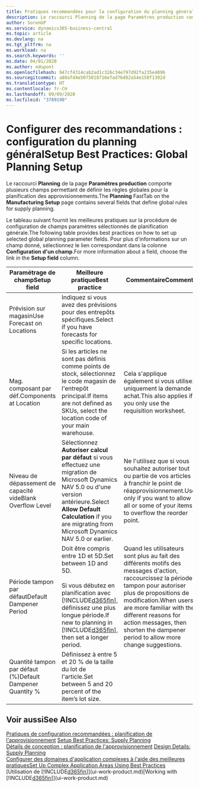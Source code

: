 ```yaml
---
title: Pratiques recommandées pour la configuration du planning général | Microsoft Docs
description: Le raccourci Planning de la page Paramètres production comporte plusieurs champs permettant de définir les règles globales pour la planification des approvisionnements.
author: SorenGP
ms.service: dynamics365-business-central
ms.topic: article
ms.devlang: na
ms.tgt_pltfrm: na
ms.workload: na
ms.search.keywords: ''
ms.date: 04/01/2020
ms.author: edupont
ms.openlocfilehash: 947cf4314cab2ad1c326c34e797d92fa235e4096
ms.sourcegitcommit: a80afd4e5075018716efad76d82a54e158f1392d
ms.translationtype: HT
ms.contentlocale: fr-CH
ms.lasthandoff: 09/09/2020
ms.locfileid: "3789190"
---
```

# <a name="setup-best-practices-global-planning-setup"></a><span data-ttu-id="878ef-103">Configurer des recommandations : configuration du planning général</span><span class="sxs-lookup"><span data-stu-id="878ef-103">Setup Best Practices: Global Planning Setup</span></span>
<span data-ttu-id="878ef-104">Le raccourci **Planning** de la page **Paramètres production** comporte plusieurs champs permettant de définir les règles globales pour la planification des approvisionnements.</span><span class="sxs-lookup"><span data-stu-id="878ef-104">The **Planning** FastTab on the **Manufacturing Setup** page contains several fields that define global rules for supply planning.</span></span>  

 <span data-ttu-id="878ef-105">Le tableau suivant fournit les meilleures pratiques sur la procédure de configuration de champs paramètres sélectionnés de planification générale.</span><span class="sxs-lookup"><span data-stu-id="878ef-105">The following table provides best practices on how to set up selected global planning parameter fields.</span></span> <span data-ttu-id="878ef-106">Pour plus d'informations sur un champ donné, sélectionnez le lien correspondant dans la colonne **Configuration d'un champ**.</span><span class="sxs-lookup"><span data-stu-id="878ef-106">For more information about a field, choose the link in the **Setup field** column.</span></span>  

|<span data-ttu-id="878ef-107">Paramétrage de champ</span><span class="sxs-lookup"><span data-stu-id="878ef-107">Setup field</span></span>|<span data-ttu-id="878ef-108">Meilleure pratique</span><span class="sxs-lookup"><span data-stu-id="878ef-108">Best practice</span></span>|<span data-ttu-id="878ef-109">Commentaire</span><span class="sxs-lookup"><span data-stu-id="878ef-109">Comment</span></span>|  
|-----------------|-------------------|-------------|  
|<span data-ttu-id="878ef-110">Prévision sur magasin</span><span class="sxs-lookup"><span data-stu-id="878ef-110">Use Forecast on Locations</span></span>|<span data-ttu-id="878ef-111">Indiquez si vous avez des prévisions pour des entrepôts spécifiques.</span><span class="sxs-lookup"><span data-stu-id="878ef-111">Select if you have forecasts for specific locations.</span></span>||  
|<span data-ttu-id="878ef-112">Mag. composant par déf.</span><span class="sxs-lookup"><span data-stu-id="878ef-112">Components at Location</span></span>|<span data-ttu-id="878ef-113">Si les articles ne sont pas définis comme points de stock, sélectionnez le code magasin de l'entrepôt principal.</span><span class="sxs-lookup"><span data-stu-id="878ef-113">If items are not defined as SKUs, select the location code of your main warehouse.</span></span>|<span data-ttu-id="878ef-114">Cela s'applique également si vous utilisez uniquement la demande achat.</span><span class="sxs-lookup"><span data-stu-id="878ef-114">This also applies if you only use the requisition worksheet.</span></span>|  
|<span data-ttu-id="878ef-115">Niveau de dépassement de capacité vide</span><span class="sxs-lookup"><span data-stu-id="878ef-115">Blank Overflow Level</span></span>|<span data-ttu-id="878ef-116">Sélectionnez **Autoriser calcul par défaut** si vous effectuez une migration de Microsoft Dynamics NAV 5.0 ou d'une version antérieure.</span><span class="sxs-lookup"><span data-stu-id="878ef-116">Select **Allow Default Calculation** if you are migrating from Microsoft Dynamics NAV 5.0 or earlier.</span></span>|<span data-ttu-id="878ef-117">Ne l'utilisez que si vous souhaitez autoriser tout ou partie de vos articles à franchir le point de réapprovisionnement.</span><span class="sxs-lookup"><span data-stu-id="878ef-117">Use only if you want to allow all or some of your items to overflow the reorder point.</span></span>|  
|<span data-ttu-id="878ef-118">Période tampon par défaut</span><span class="sxs-lookup"><span data-stu-id="878ef-118">Default Dampener Period</span></span>|<span data-ttu-id="878ef-119">Doit être compris entre 1D et 5D.</span><span class="sxs-lookup"><span data-stu-id="878ef-119">Set between 1D and 5D.</span></span><br /><br /> <span data-ttu-id="878ef-120">Si vous débutez en planification avec [!INCLUDE[d365fin](includes/d365fin_md.md)], définissez une plus longue période.</span><span class="sxs-lookup"><span data-stu-id="878ef-120">If new to planning in [!INCLUDE[d365fin](includes/d365fin_md.md)], then set a longer period.</span></span>|<span data-ttu-id="878ef-121">Quand les utilisateurs sont plus au fait des différents motifs des messages d'action, raccourcissez la période tampon pour autoriser plus de propositions de modification.</span><span class="sxs-lookup"><span data-stu-id="878ef-121">When users are more familiar with the different reasons for action messages, then shorten the dampener period to allow more change suggestions.</span></span>|  
|<span data-ttu-id="878ef-122">Quantité tampon par défaut (%)</span><span class="sxs-lookup"><span data-stu-id="878ef-122">Default Dampener Quantity %</span></span>|<span data-ttu-id="878ef-123">Définissez à entre 5 et 20 % de la taille du lot de l'article.</span><span class="sxs-lookup"><span data-stu-id="878ef-123">Set between 5 and 20 percent of the item’s lot size.</span></span>||  

## <a name="see-also"></a><span data-ttu-id="878ef-124">Voir aussi</span><span class="sxs-lookup"><span data-stu-id="878ef-124">See Also</span></span>  
 <span data-ttu-id="878ef-125">[Pratiques de configuration recommandées : planification de l'approvisionnement](setup-best-practices-supply-planning.md) </span><span class="sxs-lookup"><span data-stu-id="878ef-125">[Setup Best Practices: Supply Planning](setup-best-practices-supply-planning.md) </span></span>  
 <span data-ttu-id="878ef-126">[Détails de conception : planification de l'approvisionnement](design-details-supply-planning.md) </span><span class="sxs-lookup"><span data-stu-id="878ef-126">[Design Details: Supply Planning](design-details-supply-planning.md) </span></span>  
 [<span data-ttu-id="878ef-127">Configurer des domaines d'application complexes à l'aide des meilleures pratiques</span><span class="sxs-lookup"><span data-stu-id="878ef-127">Set Up Complex Application Areas Using Best Practices</span></span>](set-up-complex-application-areas-using-best-practices.md)  
 <span data-ttu-id="878ef-128">[Utilisation de [!INCLUDE[d365fin](includes/d365fin_md.md)]](ui-work-product.md)</span><span class="sxs-lookup"><span data-stu-id="878ef-128">[Working with [!INCLUDE[d365fin](includes/d365fin_md.md)]](ui-work-product.md)</span></span>

